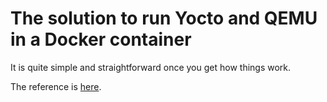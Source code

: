 # The solution to run Yocto and QEMU in a Docker container

It is quite simple and straightforward once you get how things work.

The reference is [here](https://github.com/crops/poky-container/issues/48).
